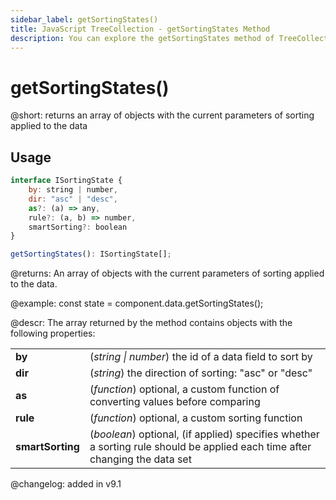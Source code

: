 ```yaml
---
sidebar_label: getSortingStates()
title: JavaScript TreeCollection - getSortingStates Method 
description: You can explore the getSortingStates method of TreeCollection in the documentation of the DHTMLX JavaScript UI library. Browse developer guides and API reference, try out code examples and live demos, and download a free 30-day evaluation version of DHTMLX Suite.
---
```


# getSortingStates()

@short: returns an array of objects with the current parameters of sorting applied to the data

## Usage

~~~jsx 
interface ISortingState {
    by: string | number, 
    dir: "asc" | "desc", 
    as?: (a) => any, 
    rule?: (a, b) => number, 
    smartSorting?: boolean 
}

getSortingStates(): ISortingState[];
~~~

@returns:
An array of objects with the current parameters of sorting applied to the data.

@example:
const state = component.data.getSortingStates(); 

@descr:
The array returned by the method contains objects with the following properties:

<table>
    <tbody>
        <tr>
            <td><b>by</b></td>
            <td>(<i>string | number</i>) the id of a data field to sort by</td>
        </tr>
        <tr>
            <td><b>dir</b></td>
            <td>(<i>string</i>) the direction of sorting: "asc" or "desc"</td>
        </tr>
        <tr>
            <td><b>as</b></td>
            <td>(<i>function</i>) optional, a custom function of converting values before comparing</td>
        </tr>
        <tr>
            <td><b>rule</b></td>
            <td>(<i>function</i>) optional, a custom sorting function</td>
        </tr>
        <tr>
            <td><b>smartSorting</b></td>
            <td>(<i>boolean</i>) optional, (if applied) specifies whether a sorting rule should be applied each time after changing the data set</td>
        </tr>
    </tbody>
</table>


@changelog:
added in v9.1